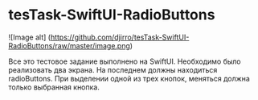# tesTask-SwiftUI-RadioButtons

![Image alt] (https://github.com/djirro/tesTask-SwiftUI-RadioButtons/raw/master/image.png)

Все это тестовое задание выполнено на SwiftUI. Необходимо было реализовать два экрана. На последнем должны находиться radioButtons. 
При выделении одной из трех кнопок, меняться должна только выбранная кнопка.
